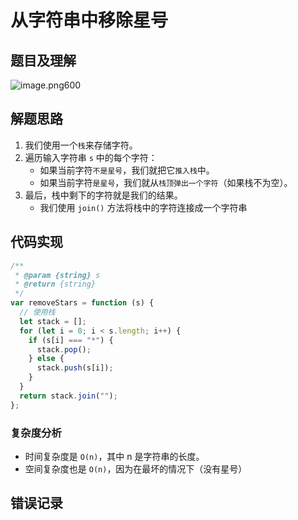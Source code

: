 
# 从字符串中移除星号

## 题目及理解

![image.png600](https://832-1310531898.cos.ap-beijing.myqcloud.com/202407271718841.png?imageSlim)


## 解题思路

1.  我们使用一个`栈`来存储字符。
2.  遍历输入字符串 `s` 中的每个字符：
    - 如果当前字符`不是星号`，我们就把它`推入栈`中。
    - 如果当前字符`是星号`，我们就从`栈顶弹出一个字符`（如果栈不为空）。
3. 最后，栈中剩下的字符就是我们的结果。
	- 我们使用 `join()` 方法将栈中的字符连接成一个字符串

## 代码实现

```javascript
/**
 * @param {string} s
 * @return {string}
 */
var removeStars = function (s) {
  // 使用栈
  let stack = [];
  for (let i = 0; i < s.length; i++) {
    if (s[i] === "*") {
      stack.pop();
    } else {
      stack.push(s[i]);
    }
  }
  return stack.join("");
};

```

### 复杂度分析

- 时间复杂度是 `O(n)`，其中 n 是字符串的长度。
- 空间复杂度也是 `O(n)`，因为在最坏的情况下（没有星号）

## 错误记录